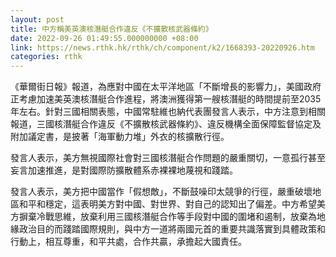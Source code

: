 ```yaml
---
layout: post
title: 中方稱美英澳核潛艇合作違反《不擴散核武器條約》
date: 2022-09-26 01:49:55.000000000 +08:00
link: https://news.rthk.hk/rthk/ch/component/k2/1668393-20220926.htm
categories: rthk
---
```


《華爾街日報》報道，為應對中國在太平洋地區「不斷增長的影響力」，美國政府正考慮加速美英澳核潛艇合作進程，將澳洲獲得第一艘核潛艇的時間提前至2035年左右。針對三國相關表態，中國常駐維也納代表團發言人表示，中方注意到相關報道，三國核潛艇合作違反《不擴散核武器條約》、違反機構全面保障監督協定及附加議定書，是披著「海軍動力堆」外衣的核擴散行徑。

發言人表示，美方無視國際社會對三國核潛艇合作問題的嚴重關切，一意孤行甚至妄言加速推進，是對國際防擴散體系赤裸裸地蔑視和踐踏。

發言人表示，美方把中國當作「假想敵」，不斷鼓噪印太競爭的行徑，嚴重破壞地區和平和穩定，這表明美方對中國、對世界、對自己的認知出了偏差。中方希望美方摒棄冷戰思維，放棄利用三國核潛艇合作等手段對中國的圍堵和遏制，放棄為地緣政治目的而踐踏國際規則，與中方一道將兩國元首的重要共識落實到具體政策和行動上，相互尊重，和平共處，合作共贏，承擔起大國責任。
